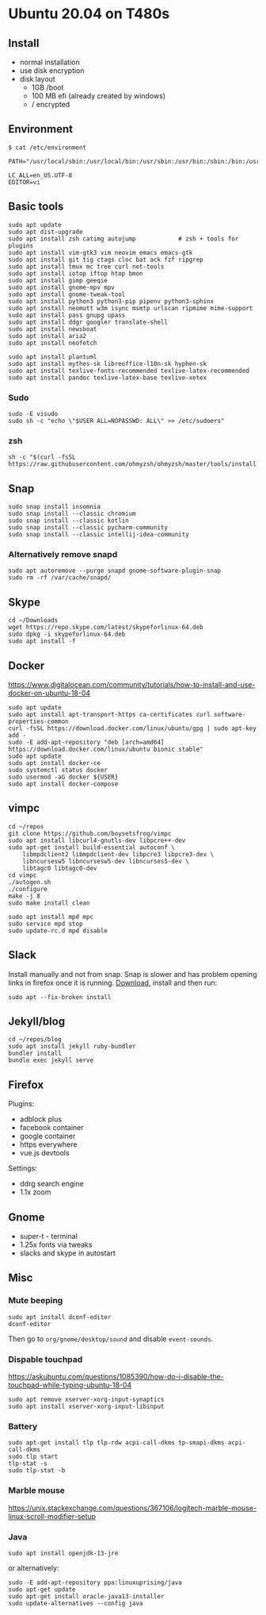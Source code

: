 # Ubuntu 20.04 on T480s

## Install

* normal installation
* use disk encryption
* disk layout
    * 1GB /boot
    * 100 MB efi (already created by windows)
    * / encrypted
     
## Environment

    $ cat /etc/environment

    PATH="/usr/local/sbin:/usr/local/bin:/usr/sbin:/usr/bin:/sbin:/bin:/usr/games:/usr/local/games"

    LC_ALL=en_US.UTF-8
    EDITOR=vi

## Basic tools

    sudo apt update
    sudo apt dist-upgrade
    sudo apt install zsh catimg autojump            # zsh + tools for plugins
    sudo apt install vim-gtk3 vim neovim emacs emacs-gtk
    sudo apt install git tig ctags cloc bat ack fzf ripgrep
    sudo apt install tmux mc tree curl net-tools 
    sudo apt install iotop iftop htop bmon
    sudo apt install gimp geeqie 
    sudo apt install gnome-mpv mpv
    sudo apt install gnome-tweak-tool
    sudo apt install python3 python3-pip pipenv python3-sphinx
    sudo apt install neomutt w3m isync msmtp urlscan ripmime mime-support 
    sudo apt install pass gnupg upass
    sudo apt install ddgr googler translate-shell
    sudo apt install newsboat
    sudo apt install aria2
    sudo apt install neofetch 

    sudo apt install plantuml 
    sudo apt install mythes-sk libreoffice-l10n-sk hyphen-sk
    sudo apt install texlive-fonts-recommended texlive-latex-recommended 
    sudo apt install pandoc texlive-latex-base texlive-xetex

### Sudo

    sudo -E visudo
    sudo sh -c "echo \"$USER ALL=NOPASSWD: ALL\" >> /etc/sudoers"
    
### zsh

    sh -c "$(curl -fsSL https://raw.githubusercontent.com/ohmyzsh/ohmyzsh/master/tools/install.sh)"

## Snap

    sudo snap install insomnia 
    sudo snap install --classic chromium
    sudo snap install --classic kotlin
    sudo snap install --classic pycharm-community
    sudo snap install --classic intellij-idea-community

### Alternatively remove snapd

	sudo apt autoremove --purge snapd gnome-software-plugin-snap
	sudo rm -rf /var/cache/snapd/


## Skype

    cd ~/Downloads
    wget https://repo.skype.com/latest/skypeforlinux-64.deb
    sudo dpkg -i skypeforlinux-64.deb
    sudo apt install -f


## Docker
https://www.digitalocean.com/community/tutorials/how-to-install-and-use-docker-on-ubuntu-18-04

    sudo apt update
    sudo apt install apt-transport-https ca-certificates curl software-properties-common
    curl -fsSL https://download.docker.com/linux/ubuntu/gpg | sudo apt-key add -
    sudo -E add-apt-repository "deb [arch=amd64] https://download.docker.com/linux/ubuntu bionic stable"
    sudo apt update
    sudo apt install docker-ce
    sudo systemctl status docker
    sudo usermod -aG docker ${USER}
    sudo apt install docker-compose

## vimpc

    cd ~/repos
    git clone https://github.com/boysetsfrog/vimpc
    sudo apt install libcurl4-gnutls-dev libpcre++-dev 
    sudo apt-get install build-essential autoconf \
        libmpdclient2 libmpdclient-dev libpcre3 libpcre3-dev \
        libncursesw5 libncursesw5-dev libncurses5-dev \
        libtagc0 libtagc0-dev
    cd vimpc
    ./autogen.sh
    ./configure
    make -j 8
    sudo make install clean
    
    sudo apt install mpd mpc
    sudo service mpd stop
    sudo update-rc.d mpd disable

    
## Slack 

Install manually and not from snap. Snap is slower and has problem opening links in firefox once it is running. [Download](https://slack.com/intl/en-cz/downloads/instructions/ubuntu), install and then run:

    sudo apt --fix-broken install
    
    
## Jekyll/blog

    cd ~/repos/blog
    sudo apt install jekyll ruby-bundler
    bundler install
    bundle exec jekyll serve

        
## Firefox

Plugins:
* adblock plus
* facebook container
* google container
* https everywhere
* vue.js devtools
 
Settings:
* ddrg search engine
* 1.1x zoom

    
## Gnome

* super-t - terminal
* 1.25x fonts via tweaks
* slacks and skype in autostart


## Misc

### Mute beeping

    sudo apt install dconf-editor
    dconf-editor
    
Then go to `org/gnome/desktop/sound` and disable `event-sounds`.


### Dispable touchpad
https://askubuntu.com/questions/1085390/how-do-i-disable-the-touchpad-while-typing-ubuntu-18-04

    sudo apt remove xserver-xorg-input-synaptics
    sudo apt install xserver-xorg-input-libinput

### Battery

    sudo apt-get install tlp tlp-rdw acpi-call-dkms tp-smapi-dkms acpi-call-dkms
    sudo tlp start
    tlp-stat -s
    sudo tlp-stat -b
    
    
### Marble mouse

https://unix.stackexchange.com/questions/367106/logitech-marble-mouse-linux-scroll-modifier-setup


### Java

    sudo apt install openjdk-13-jre

or alternatively:

    sudo -E add-apt-repository ppa:linuxuprising/java
    sudo apt-get update
    sudo apt-get install oracle-java13-installer
    sudo update-alternatives --config java
